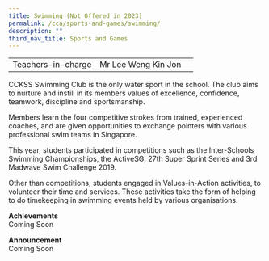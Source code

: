 ```yaml
---
title: Swimming (Not Offered in 2023)
permalink: /cca/sports-and-games/swimming/
description: ""
third_nav_title: Sports and Games
---
```

|  	|  	|  	|			
|---	|---	|---	|			
|  	Teachers-in-charge 	|  	 Mr Lee Weng Kin Jon 	|  		|  


CCKSS Swimming Club is the only water sport in the school. The club aims to nurture and instill in its members values of excellence, confidence, teamwork, discipline and sportsmanship. 

Members learn the four competitive strokes from trained, experienced coaches, and are given opportunities to exchange pointers with various professional swim teams in Singapore.

This year, students participated in competitions such as the Inter-Schools Swimming Championships, the ActiveSG, 27th Super Sprint Series and 3rd Madwave Swim Challenge 2019. 

Other than competitions, students engaged in Values-in-Action activities, to volunteer their time and services. These activities take the form of helping to do timekeeping in swimming events held by various organisations.

**Achievements**
<br>Coming Soon

**Announcement** 
<br>Coming Soon
